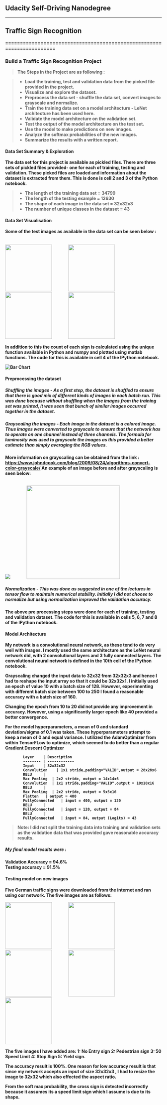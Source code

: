 ## <b>Udacity Self-Driving Nanodegree 
<hr/>


## Traffic Sign Recognition
======================================================================

### Build a Traffic Sign Recognition Project

> **The Steps in the Project are as following :**

> - Load the training, test and validation data from the picked file provided in the project.
> - Visualize and explore the dataset.
> - Preprocess the data set - shuffle the data set, convert images to grayscale and normalize.
> - Train the training data set on a model architecture - LeNet architecture has been used here.
> - Validate the model architecture on the validation set. 
> - Test the output of the model architecture on the test set.
> - Use the model to make predictions on new images.
> - Analyze the softmax probabilities of the new images.
> - Summarize the results with a written report.


#### <b>Data Set Summary & Exploration </b>

The data set for this project is available as pickled files. There are three sets of pickled files provided- one for each of training, testing and validation. These picked files are loaded and information about the dataset is extracted from them. This is done is <b> cell 2 and 3 </b> of the Python notebook.
>*  The length of the training data set = 34799
>* The length of the testing example = 12630
>* The shape of each image in the data set = 32x32x3 
>* The number of unique classes in the dataset = 43

#### <b>Data Set Visualisation</b>
Some of the test images as available in the data set can be seen below : </br>
</br>
</br>
<img src="testimages/test_10700.jpg" width="150" style="margin-right: 50px;"> <img src="testimages/test_11654.jpg" width="150" style="margin-right: 50px;">  <img src="testimages/test_11682.jpg" width="150" style="margin-right: 50px;">  <img src="testimages/test_11694.jpg" width="150"> 

In addition to this the count of each sign is calculated using the unique function available in Python and numpy and plotted using matlab functions.
The code for this is available in cell 4 of the IPython notebook.

![Bar Chart](testimages/barchart.png "Bar Chart Image")
 
#### <b> Preprocessing the dataset </b>

##### <b>Shuffling the images</b> - As a first step, the dataset is shuffled to ensure that there is good mix of different kinds of images in each batch run. This was done because without shuffling when the images from the training set was printed, it was seen that bunch of similar images occurred together in the dataset.

##### <b> Grayscaling the images</b> -  Each image in the dataset is a colored image. Thus images were converted to grayscale to ensure that the network has to operate on one channel instead of three channels. The formula for luminosity was used to grayscale the images as this provided a better estimate than simply averaging the RGB values.
More information on grayscaling can be obtained from the link :
<a href="https://www.johndcook.com/blog/2009/08/24/algorithms-convert-color-grayscale/">https://www.johndcook.com/blog/2009/08/24/algorithms-convert-color-grayscale/</a>
An example of an image before and after grayscaling is seen below: </br>
</br>

<img src="gray/gray.png" style="margin-right: 50px;"> <img src="gray/test_16.jpg" width="300">

##### <b>Normalization</b> - This was done as suggested in one of the lectures in tensor flow to maintain numerical stability. Initially I did not choose to normalize but using normalization improved the validation accuracy. 

The above pre processing steps were done for each of training, testing and validation dataset. The code for this is available in cells 5, 6, 7 and 8 of the IPython
notebook.

#### <b> Model Architecture </b>

My network is a convolutional neural network, as these tend to do very well with images. I mostly used the same architecture as the LeNet neural network did, with 2 convolutional layers and 3 fully connected layers. The convolutional neural network is defined in the 10th cell of the IPython notebook.

Grayscaling changed the input data to 32x32 from 32x32x3 and hence I had to reshape the input array so that it could be 32x32x1.
I initially used an epoch of value 10 with a batch size of 128. However, experimenting with different batch size between 100 to 250 I found a reasonable accuracy with a batch size of 160.

Changing the epoch from 10 to 20 did not provide any improvement in accuracy. However, using a significantly larger epoch like 40 provided a better convergence.

For the model hyperparameters, a mean of 0 and standard deviation/sigma of 0.1 was taken. These hyperparameters attempt to keep a mean of 0 and equal variance.
I utilized the AdamOptimizer from within TensorFLow to optimize, which seemed to do better than a regular Gradient Descent Optimizer

			Layer    | Description
			-------- | ------------
			Input    | 32x32x32
			Convolution    | 1x1 stride,padding="VALID",output = 28x28x6
		    RELU     | 
			Max Pooling  | 2x2 stride, output = 14x14x6
			Convolution  | 1x1 stride,padding="VALID",output = 10x10x16
	        RELU     | 
			Max Pooling  | 2x2 stride, output = 5x5x16
			Flatten   | output = 400
			FullyConnected   | input = 400, output = 120
			RELU     |
			FullyConnected   | input = 120, output = 84
			RELU     |
			FullyConnected   | input = 84, output (Logits) = 43	      


> **Note:** I did not split the training data into training and validation sets as the validation data that was provided gave reasonable accuracy results.

##### <b> My final model results were : </b>
Validation Accuracy = 94.6% </br>
Testing accuracy = 91.5%

#### <b> Testing model on new images </b>

Five German traffic signs were downloaded from the internet and ran using our network. The five images are as follows:

<img src="german_traffic_sign/NoEntry_Sign.jpg" width="150" style="margin-right: 50px;"> <img src="german_traffic_sign/Pedestrain_Sign.jpg" width="150" style="margin-right: 50px;">  <img src="german_traffic_sign/SpeedLimit_50_Sign.jpg" width="150" style="margin-right: 50px;">  <img src="german_traffic_sign/Stop_Sign.jpg" width="150" style="margin-right: 50px;"> <img src="german_traffic_sign/Yeild_Sign.jpg" width="150">

The five images I have added are: 
1: No Entry sign
2: Pedestrian sign
3: 50 Speed Limit
4: Stop Sign 
5: Yield sign.

The accuracy result is 100%. One reason for low accuracy result is that since my network accepts an input of size 32x32x3 , I had to resize the image to 32x32 which also effected the aspect ratio.

From the soft max probability, the cross sign is detected incorrectly because it assumes its a speed limit sign which I assume is due to its shape.

